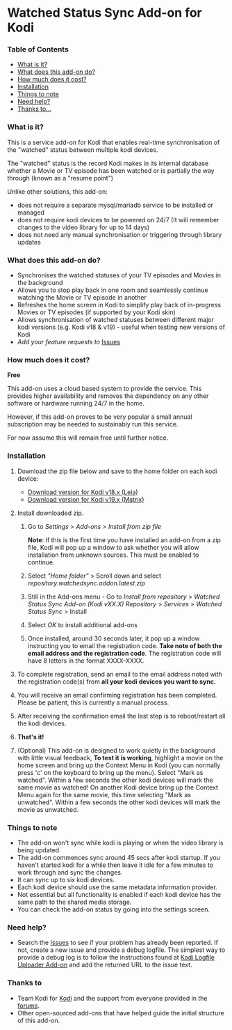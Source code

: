 # Watched Status Sync Add-on for Kodi

### Table of Contents
* [What is it?](#what-is-it)
* [What does this add-on do?](#what-does-this-add-on-do)
* [How much does it cost?](#how-much-does-it-cost)
* [Installation](#installation)
* [Things to note](#things-to-note)
* [Need help?](#need-help)
* [Thanks to...](#thanks-to)

### What is it?
This is a service add-on for Kodi that enables real-time  synchronisation of the "watched" status between multiple kodi devices.

The "watched" status is the record Kodi makes in its internal database whether a Movie or TV episode has been watched or is partially the way through (known as a "resume point")

Unlike other solutions, this add-on:
* does not require a separate mysql/mariadb service to be installed or managed
* does not require kodi devices to be powered on 24/7 (It will remember changes to the video library for up to 14 days)
* does not need any manual synchronisation or triggering through library updates

### What does this add-on do?
* Synchronises the watched statuses of your TV episodes and Movies in the background
* Allows you to stop play back in one room and seamlessly continue watching the Movie or TV episode in another
* Refreshes the home screen in Kodi to simplify play back of in-progress Movies or TV episodes (if supported by your Kodi skin)
* Allows synchronisation of watched statuses between different major kodi versions (e.g. Kodi v18 & v19) - useful when testing new versions of Kodi
* *Add your feature requests to* [Issues](https://github.com/watchedsyncforkodi/service.watchedsync/issues)

### How much does it cost?
**Free**

This add-on uses a cloud based system to provide the service. This provides higher availability and removes the dependency on any other software or hardware running 24/7 in the home.

However, if this add-on proves to be very popular a small annual subscription may be needed to sustainably run this service.

For now assume this will remain free until further notice.

### Installation
1. Download the zip file below and save to the home folder on each kodi device:

    * [Download version for Kodi v18.x (Leia)](https://raw.githubusercontent.com/watchedsyncforkodi/repository.watchedsync.addon/kodi-v18/repository.watchedsync.addon.latest.zip)
    * [Download version for Kodi v19.x (Matrix)](https://raw.githubusercontent.com/watchedsyncforkodi/repository.watchedsync.addon/kodi-v19/repository.watchedsync.addon.latest.zip)

2. Install downloaded zip.

    1. Go to *Settings* > *Add-ons* > *Install from zip file* 
	
        **Note**: If this is the first time you have installed an add-on from a zip file, Kodi will pop up a window to ask whether you will allow installation from unknown sources. This must be enabled to continue.

    2. Select *"Home folder"* > Scroll down and select *repository.watchedsync.addon.latest.zip*

    3. Still in the Add-ons menu - Go to *Install from repository* > *Watched Status Sync Add-on (Kodi vXX.X) Repository* > *Services* > *Watched Status Sync* > Install

    4. Select *OK* to install additional add-ons
	
    5. Once installed, around 30 seconds later, it pop up a window instructing you to email the registration code. **Take note of both the email address and the registration code**. The registration code will have 8 letters in the format XXXX-XXXX.

3. To complete registration, send an email to the email address noted with the registration code(s) from **all your kodi devices you want to sync.**
   
4. You will receive an email confirming registration has been completed. Please be patient, this is currently a manual process.
   
5. After receiving the confirmation email the last step is to reboot/restart all the kodi devices.
   
6. **That's it!**

7. (Optional) This add-on is designed to work quietly in the background with little visual feedback, **To test it is working**, highlight a movie on the home screen and bring up the Context Menu in Kodi (you can normally press 'c' on the keyboard to bring up the menu). Select "Mark as watched". Within a few seconds the other kodi devices will mark the same movie as watched! On another Kodi device bring up the Context Menu again for the same movie, this time selecting "Mark as unwatched". Within a few seconds the other kodi devices will mark the movie as unwatched.   

### Things to note

* The add-on won't sync while kodi is playing or when the video library is being updated.
* The add-on commences sync around 45 secs after kodi startup. If you haven't started kodi for a while then leave it idle for a few minutes to work through and sync the changes.
* It can sync up to six kodi devices.
* Each kodi device should use the same metadata information provider.
* Not essential but all functionality is enabled if each kodi device has the same path to the shared media storage.
* You can check the add-on status by going into the settings screen.

### Need help?

* Search the [Issues](https://github.com/watchedsyncforkodi/service.watchedsync/issues) to see if your problem has already been reported. If not, create a new issue and provide a debug logfile. The simplest way to provide a debug log is to follow the instructions found at [Kodi Logfile Uploader Add-on](https://kodi.wiki/view/Log_file/Easy) and add the returned URL to the issue text.

### Thanks to
* Team Kodi for [Kodi](https://kodi.tv/) and the support from everyone provided in the [forums](https://forum.kodi.tv/).
* Other open-sourced add-ons that have helped guide the initial structure of this add-on.

